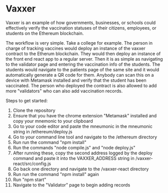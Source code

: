 # Vaxxer

Vaxxer is an example of how governments, businesses, or schools could effectively verify the vaccination statuses of their citizens, employees, or students on the Ethereum blockchain.

The workflow is very simple. Take a college for example. The person in charge of tracking vaccines would deploy an instance of the vaxxer contract to the Etherum blockchain. They would then deploy an instance of the front end react app to a regular server. Then it is as simple as navigating to the validator page and entering the vaccination info of the students. The students would navigate to the patients page of the same site and it would automatically generate a QR code for them. Anybody can scan this on a device with Metamask installed and verify that the student has been vaccinated. The person who deployed the contract is also allowed to add more "validators" who can also add vaccination records. 

Steps to get started:
1. Clone the repository
2. Ensure that you have the chrome extension "Metamask" installed and copy your mnemonic to your clipboard
3. Go to your code editor and paste the mneumonic in the mneumonic string in /ethereum/deploy.js
4. Go to your command line tool and navigate to the /ethereum directory
5. Run run the command "npm install"
6. Run the commands "node compile.js" and "node deploy.js"
7. After running these, copy the second address logged by the deploy command and paste it into the VAXXER_ADDRESS string in /vaxxer-react/src/config.js
8. Go back one directory and navigate to the /vaxxer-react directory
9. Run run the command "npm install" again
10. Run "npm start"
11. Navigate to the "Validator" page to begin adding records 
